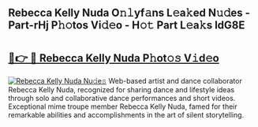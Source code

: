 ## Rebecca Kelly Nuda O𝚗𝚕yf𝚊ns L𝚎a𝚔ed N𝚞𝚍es - Part-rHj P𝚑𝚘tos Vi𝚍𝚎o - H𝚘𝚝 Part L𝚎a𝚔s ldG8E

# <h2><a href="http://kf8ct5f.oniu.top/?m=Rebecca+Kelly+Nuda">🔗👉 🔴 Rebecca Kelly Nuda P𝚑ot𝚘𝚜 V𝚒d𝚎o</a></h2>

[![Rebecca Kelly Nuda Nu𝚍e𝚜](https://i.imgur.com/0qMVB7G.gif)](http://kf8ct5f.oniu.top/?m=Rebecca+Kelly+Nuda)
Web-based artist and dance collaborator Rebecca Kelly Nuda, recognized for sharing dance and lifestyle ideas through solo and collaborative dance performances and short videos. Exceptional mime troupe member Rebecca Kelly Nuda, famed for their remarkable abilities and accomplishments in the art of silent storytelling.  
